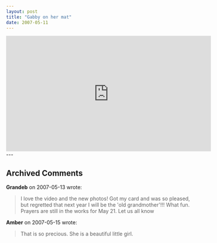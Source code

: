 ```yaml
---
layout: post
title: "Gabby on her mat"
date: 2007-05-11
---
```


<iframe width="560" height="315" src="https://www.youtube.com/embed/g-yxJIlWxCw" frameborder="0" allowfullscreen></iframe>
---

## Archived Comments

**Grandeb** on 2007-05-13 wrote:

> I love the video and the new photos!  Got my card and was so pleased, but regretted that next year I will be the 'old grandmother'!!!  What fun.  Prayers are still in the works for May 21.  Let us all know

**Amber** on 2007-05-15 wrote:

> That is so precious.  She is a beautiful little girl.

